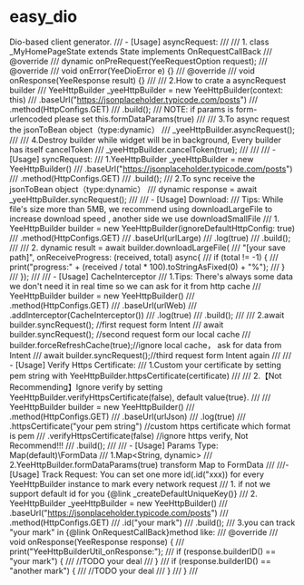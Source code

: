 # easy_dio
 Dio-based client generator.
/// - [Usage] asyncRequest:
///
/// 1. class _MyHomePageState extends State<MyHomePage> implements OnRequestCallBack
/// @override
/// dynamic onPreRequest(YeeRequestOption request);
/// @override
/// void onError(YeeDioError e) {}
/// @override
/// void onResponse(YeeResponse result) {}
///
/// 2.How to crate a asyncRequest builder
/// YeeHttpBuilder _yeeHttpBuilder = new YeeHttpBuilder(context: this)
/// .baseUrl("https://jsonplaceholder.typicode.com/posts")
/// .method(HttpConfigs.GET)
/// .build();
/// NOTE: if params is form-urlencoded please set this.formDataParams(true)
///
/// 3.To async request the jsonToBean object（type:dynamic）
/// _yeeHttpBuilder.asyncRequest();
///
/// 4.Destroy builder while widget will be in background, Every builder has itself cancelToken
/// _yeeHttpBuilder.cancelToken(true);
///
///
/// - [Usage] syncRequest:
/// 1.YeeHttpBuilder _yeeHttpBuilder = new YeeHttpBuilder()
/// .baseUrl("https://jsonplaceholder.typicode.com/posts")
/// .method(HttpConfigs.GET)
/// .build();
/// 2.To sync receive the jsonToBean object（type:dynamic）
/// dynamic response = await _yeeHttpBuilder.syncRequest();
///
/// - [Usage] Download:
/// Tips: While file's size more than 5MB, we recommend using downloadLargeFile to increase download speed , another side we use downloadSmallFile
/// 1. YeeHttpBuilder builder = new YeeHttpBuilder(ignoreDefaultHttpConfig: true)
/// .method(HttpConfigs.GET)
/// .baseUrl(urlLarge)
/// .log(true)
/// .build();
///
/// 2. dynamic result = await builder.downloadLargeFile(
/// "[your save path]", onReceiveProgress: (received, total) async{
/// if (total != -1) {
/// print("progress:" + (received / total * 100).toStringAsFixed(0) + "%");
/// }
/// });
///
/// - [Usage] CacheInterceptor
/// 1.Tips: There's always some data we don't need it in real time so we can ask for it from http cache
/// YeeHttpBuilder builder = new YeeHttpBuilder()
/// .method(HttpConfigs.GET)
/// .baseUrl(urlWeb)
/// .addInterceptor(CacheInterceptor())
/// .log(true)
/// .build();
///
/// 2.await builder.syncRequest(); //first request form Intent
/// await builder.syncRequest(); //second request form our local cache
/// builder.forceRefreshCache(true);//ignore local cache， ask for data from Intent
/// await builder.syncRequest();//third request form Intent again
///
/// - [Usage] Verify Https Certificate:
/// 1.Custom your certificate by setting pem string with YeeHttpBuilder.httpsCertificate(certificate)
///
/// 2.【Not Recommending】Ignore verify by setting YeeHttpBuilder.verifyHttpsCertificate(false), default value{true}.
///
/// YeeHttpBuilder builder = new YeeHttpBuilder()
/// .method(HttpConfigs.GET)
/// .baseUrl(urlJson)
/// .log(true)
/// .httpsCertificate("your pem string") //custom https certificate which format is pem
/// .verifyHttpsCertificate(false) //ignore https verify, Not Recommend!!!
/// .build();
///
/// - [Usage] Params Type: Map(default)\FormData
/// 1.Map<String, dynamic>
/// 2.YeeHttpBuilder.formDataParams(true) transform Map to FormData
///
///- [Usage] Track Request: You can set one more id(.id("xxx)) for every YeeHttpBuilder instance to mark every network request
/// 1. if not we support default id for you {@link _createDefaultUniqueKey()}
/// 2. YeeHttpBuilder _yeeHttpBuilder = new YeeHttpBuilder()
/// .baseUrl("https://jsonplaceholder.typicode.com/posts")
/// .method(HttpConfigs.GET)
/// .id("your mark")
/// .build();
/// 3.you can track "your mark" in {@link OnRequestCallBack}method like:
/// @override
/// void onResponse(YeeResponse response) {
/// print("YeeHttpBuilderUtil_onResponse:");
/// if (response.builderID() == "your mark") {
/// //TODO your deal
/// }
/// if (response.builderID() == "another mark") {
/// //TODO your deal
/// }
/// }
///